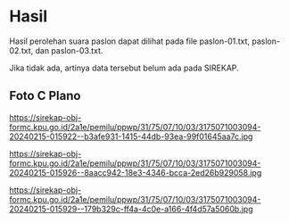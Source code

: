 # Hasil

Hasil perolehan suara paslon dapat dilihat pada file paslon-01.txt, paslon-02.txt, dan paslon-03.txt.

Jika tidak ada, artinya data tersebut belum ada pada SIREKAP.

## Foto C Plano

https://sirekap-obj-formc.kpu.go.id/2a1e/pemilu/ppwp/31/75/07/10/03/3175071003094-20240215-015922--b3afe931-1415-44db-93ea-99f01645aa7c.jpg

https://sirekap-obj-formc.kpu.go.id/2a1e/pemilu/ppwp/31/75/07/10/03/3175071003094-20240215-015926--8aacc942-18e3-4346-bcca-2ed26b929058.jpg

https://sirekap-obj-formc.kpu.go.id/2a1e/pemilu/ppwp/31/75/07/10/03/3175071003094-20240215-015929--179b329c-ff4a-4c0e-a166-4f4d57a5060b.jpg
